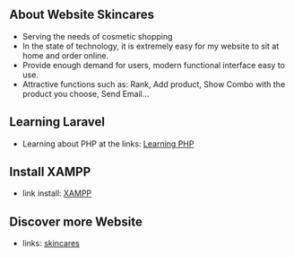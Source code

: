 ## About Website Skincares
- Serving the needs of cosmetic shopping
- In the state of technology, it is extremely easy for my website to sit at home and order online.
- Provide enough demand for users, modern functional interface easy to use.
- Attractive functions such as: Rank, Add product, Show Combo with the product you choose, Send Email...

## Learning Laravel
- Learning about PHP at the links: [Learning PHP](https://www.scriptcase.net/?gclid=Cj0KCQiA7bucBhCeARIsAIOwr-8H0IRI0UmXuK0wyPOqMDs8L8Jfr5Y6nTBnkbTZa_AoAbiu1S50cAAaAgWVEALw_wcB)

## Install XAMPP 
- link install: [XAMPP](https://www.apachefriends.org/download.html)

## Discover more Website
- links: [skincares](http://skincares.epizy.com/TrangChu)
